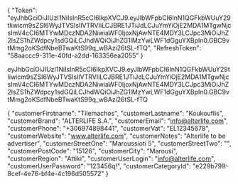 ﻿{
  "Token": "eyJhbGciOiJIUzI1NiIsInR5cCI6IkpXVCJ9.eyJlbWFpbCI6InN1QGFkbWUuY29tIiwicm9sZSI6WyJTVSIsIlVTRVIiLCJBRE1JTiJdLCJuYmYiOjE2MDA1MTgwNjcsImV4cCI6MTYwMDczNDA2NiwiaWF0IjoxNjAwNTE4MDY3LCJpc3MiOiJhZ2lsZS1hZWdpcy1sdGQiLCJhdWQiOiJhZG1lMzYwLWF1dGguYXBpIn0.GBC9vtMmg2oKSdfNbeBTwaKtS99q_wBAzi26tSL-fTQ",
  "RefreshToken": "58aaccc9-311e-40fd-a2dd-163356ea2055"
}

eyJhbGciOiJIUzI1NiIsInR5cCI6IkpXVCJ9.eyJlbWFpbCI6InN1QGFkbWUuY29tIiwicm9sZSI6WyJTVSIsIlVTRVIiLCJBRE1JTiJdLCJuYmYiOjE2MDA1MTgwNjcsImV4cCI6MTYwMDczNDA2NiwiaWF0IjoxNjAwNTE4MDY3LCJpc3MiOiJhZ2lsZS1hZWdpcy1sdGQiLCJhdWQiOiJhZG1lMzYwLWF1dGguYXBpIn0.GBC9vtMmg2oKSdfNbeBTwaKtS99q_wBAzi26tSL-fTQ

{
  "customerFirstname": "Tilemachos",
  "customerLastname": "Koukouflis",
  "customerBrand": "ALTERLIFE S.A.",
  "customerEmail": "info@alterlife.com",
  "customerPhone": "+306974898441",
  "customerVat": "EL12345678",
  "customerWebsite": "www.alterlife.com",
  "customerNotes": "Alterlife to be advertiser",
  "customerStreetOne": "Maroussioti 5",
  "customerStreetTwo": "",
  "customerPostCode": "15126",
  "customerCity": "Marousi",
  "customerRegion": "Attiki",
  "customerUserLogin": "info@alterlife.com",
  "customerUserPassword": "123456q!",
  "customerCategoryId": "e229b799-8cef-4e76-bf4e-4c196d505572"
}